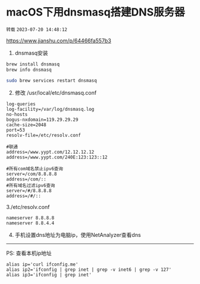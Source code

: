 # macOS下用dnsmasq搭建DNS服务器

`转载` `2023-07-20 14:48:12`

https://www.jianshu.com/p/64466fa557b3

1. dnsmasq安装 

```bash
brew install dnsmasq
brew info dnsmasq

sudo brew services restart dnsmasq
```

2. 修改 /usr/local/etc/dnsmasq.conf

```properties
log-queries
log-facility=/var/log/dnsmasq.log
no-hosts
bogus-nxdomain=119.29.29.29
cache-size=2048
port=53
resolv-file=/etc/resolv.conf

#联通
address=/www.yypt.com/12.12.12.12
address=/www.yypt.com/240E:123:123::12

#所有com域名禁止ipv6查询
server=/com/8.8.8.8
address=/com/::
#所有域名过滤ipv6查询
server=/#/8.8.8.8
address=/#/::
```

3./etc/resolv.conf

```properties
nameserver 8.8.8.8
nameserver 8.8.4.4
```

4. 手机设置dns地址为电脑ip，使用NetAnalyzer查看dns

----


PS: 查看本机ip地址

```
alias ip='curl ifconfig.me'
alias ip2='ifconfig | grep inet | grep -v inet6 | grep -v 127'
alias ip3='ifconfig | grep inet'
```


